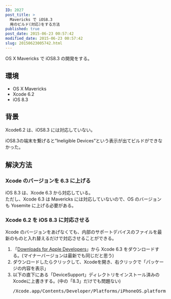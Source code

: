 ```yaml
---
ID: 2027
post_title: >
  Mavericks で iOS8.3
  用のビルド(対応)をする方法
published: true
post_date: 2015-06-23 00:57:42
modified_date: 2015-06-23 00:57:42
slug: 20150623005742.html
---
```

<p>OS X Mavericks で iOS8.3 の開発をする。<br />
<!--more--></p>
<h2>環境</h2>
<ul>
<li>OS X Mavericks</li>
<li>Xcode 6.2</li>
<li>iOS 8.3</li>
</ul>
<h2>背景</h2>
<p>Xcode6.2 は、iOS8.3 には対応していない。</p>
<p>iOS8.3の端末を繋げると&#8221;Ineligible Devices&#8221;という表示が出てビルドができなかった。</p>
<h2>解決方法</h2>
<h3>Xcode のバージョンを 6.3 に上げる</h3>
<p>iOS 8.3 は、Xcode 6.3 から対応している。<br />
ただし、Xcode 6.3 は Mavericks には対応していないので、OS のバージョンも Yosemite に上げる必要がある。</p>
<h3>Xcode 6.2 を iOS 8.3 に対応させる</h3>
<p>Xcode のバージョンをあげなくても、内部のサポートデバイスのファイルを最新のものと入れ替えるだけで対応させることができる。</p>
<ol>
<li>「<a href="https://developer.apple.com/downloads/">Downloads for Apple Developers</a>」から Xcode 6.3 をダウンロードする。(マイナーバージョンは最新でも同じだと思う)</li>
<li>ダウンロードしたらクリックして、Xcodeを開き、右クリックで「パッケージの内容を表示」</li>
<li>以下の直下にある「DeviceSupport」ディレクトリをインストール済みのXcodeに上書きする。(中の「8.3」だけでも問題ない)
<pre>/Xcode.app/Contents/Developer/Platforms/iPhoneOS.platform</pre>
</li>
</ol>